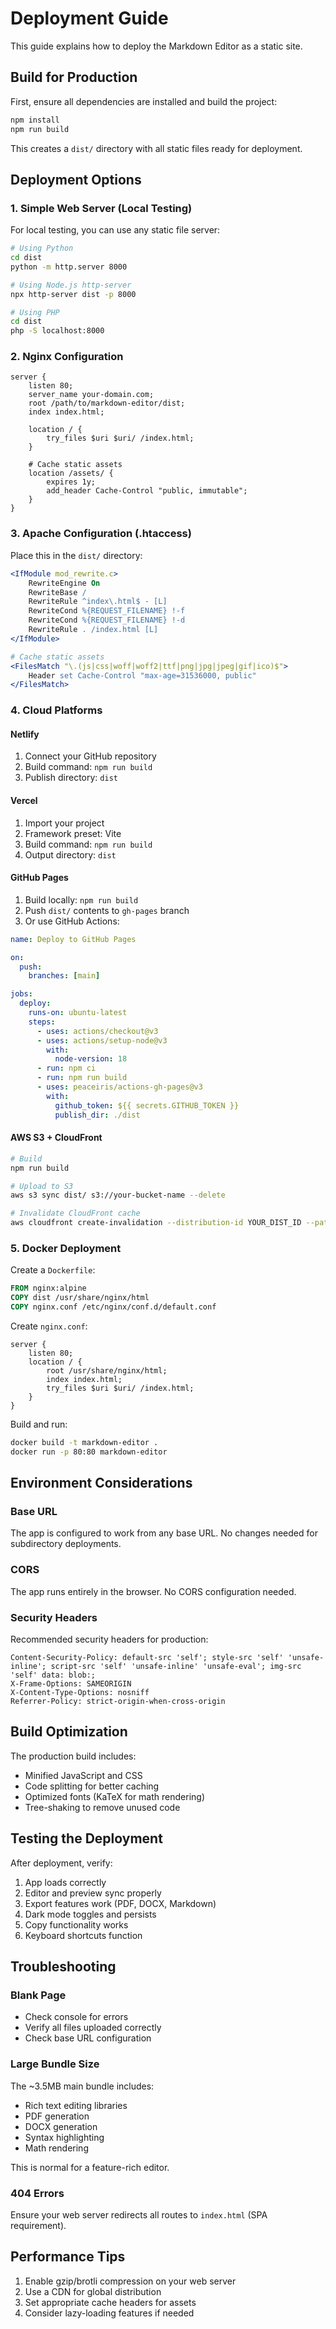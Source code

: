 # Deployment Guide

This guide explains how to deploy the Markdown Editor as a static site.

## Build for Production

First, ensure all dependencies are installed and build the project:

```bash
npm install
npm run build
```

This creates a `dist/` directory with all static files ready for deployment.

## Deployment Options

### 1. Simple Web Server (Local Testing)

For local testing, you can use any static file server:

```bash
# Using Python
cd dist
python -m http.server 8000

# Using Node.js http-server
npx http-server dist -p 8000

# Using PHP
cd dist
php -S localhost:8000
```

### 2. Nginx Configuration

```nginx
server {
    listen 80;
    server_name your-domain.com;
    root /path/to/markdown-editor/dist;
    index index.html;

    location / {
        try_files $uri $uri/ /index.html;
    }

    # Cache static assets
    location /assets/ {
        expires 1y;
        add_header Cache-Control "public, immutable";
    }
}
```

### 3. Apache Configuration (.htaccess)

Place this in the `dist/` directory:

```apache
<IfModule mod_rewrite.c>
    RewriteEngine On
    RewriteBase /
    RewriteRule ^index\.html$ - [L]
    RewriteCond %{REQUEST_FILENAME} !-f
    RewriteCond %{REQUEST_FILENAME} !-d
    RewriteRule . /index.html [L]
</IfModule>

# Cache static assets
<FilesMatch "\.(js|css|woff|woff2|ttf|png|jpg|jpeg|gif|ico)$">
    Header set Cache-Control "max-age=31536000, public"
</FilesMatch>
```

### 4. Cloud Platforms

#### Netlify
1. Connect your GitHub repository
2. Build command: `npm run build`
3. Publish directory: `dist`

#### Vercel
1. Import your project
2. Framework preset: Vite
3. Build command: `npm run build`
4. Output directory: `dist`

#### GitHub Pages
1. Build locally: `npm run build`
2. Push `dist/` contents to `gh-pages` branch
3. Or use GitHub Actions:

```yaml
name: Deploy to GitHub Pages

on:
  push:
    branches: [main]

jobs:
  deploy:
    runs-on: ubuntu-latest
    steps:
      - uses: actions/checkout@v3
      - uses: actions/setup-node@v3
        with:
          node-version: 18
      - run: npm ci
      - run: npm run build
      - uses: peaceiris/actions-gh-pages@v3
        with:
          github_token: ${{ secrets.GITHUB_TOKEN }}
          publish_dir: ./dist
```

#### AWS S3 + CloudFront
```bash
# Build
npm run build

# Upload to S3
aws s3 sync dist/ s3://your-bucket-name --delete

# Invalidate CloudFront cache
aws cloudfront create-invalidation --distribution-id YOUR_DIST_ID --paths "/*"
```

### 5. Docker Deployment

Create a `Dockerfile`:

```dockerfile
FROM nginx:alpine
COPY dist /usr/share/nginx/html
COPY nginx.conf /etc/nginx/conf.d/default.conf
```

Create `nginx.conf`:

```nginx
server {
    listen 80;
    location / {
        root /usr/share/nginx/html;
        index index.html;
        try_files $uri $uri/ /index.html;
    }
}
```

Build and run:

```bash
docker build -t markdown-editor .
docker run -p 80:80 markdown-editor
```

## Environment Considerations

### Base URL
The app is configured to work from any base URL. No changes needed for subdirectory deployments.

### CORS
The app runs entirely in the browser. No CORS configuration needed.

### Security Headers
Recommended security headers for production:

```
Content-Security-Policy: default-src 'self'; style-src 'self' 'unsafe-inline'; script-src 'self' 'unsafe-inline' 'unsafe-eval'; img-src 'self' data: blob:;
X-Frame-Options: SAMEORIGIN
X-Content-Type-Options: nosniff
Referrer-Policy: strict-origin-when-cross-origin
```

## Build Optimization

The production build includes:
- Minified JavaScript and CSS
- Code splitting for better caching
- Optimized fonts (KaTeX for math rendering)
- Tree-shaking to remove unused code

## Testing the Deployment

After deployment, verify:
1. App loads correctly
2. Editor and preview sync properly
3. Export features work (PDF, DOCX, Markdown)
4. Dark mode toggles and persists
5. Copy functionality works
6. Keyboard shortcuts function

## Troubleshooting

### Blank Page
- Check console for errors
- Verify all files uploaded correctly
- Check base URL configuration

### Large Bundle Size
The ~3.5MB main bundle includes:
- Rich text editing libraries
- PDF generation
- DOCX generation
- Syntax highlighting
- Math rendering

This is normal for a feature-rich editor.

### 404 Errors
Ensure your web server redirects all routes to `index.html` (SPA requirement).

## Performance Tips

1. Enable gzip/brotli compression on your web server
2. Use a CDN for global distribution
3. Set appropriate cache headers for assets
4. Consider lazy-loading features if needed